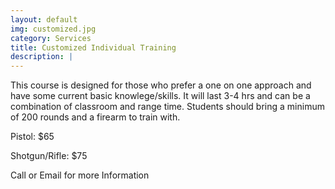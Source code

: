 ```yaml
---
layout: default
img: customized.jpg
category: Services
title: Customized Individual Training
description: |
---
```

This course is designed for those who prefer a one on one approach and have some current basic knowlege/skills. It will last 3-4 hrs and can be a combination of classroom and range time. Students should bring a minimum of 200 rounds and a firearm to train with.     
       
Pistol: $65 

Shotgun/Rifle: $75


Call or Email for more Information
